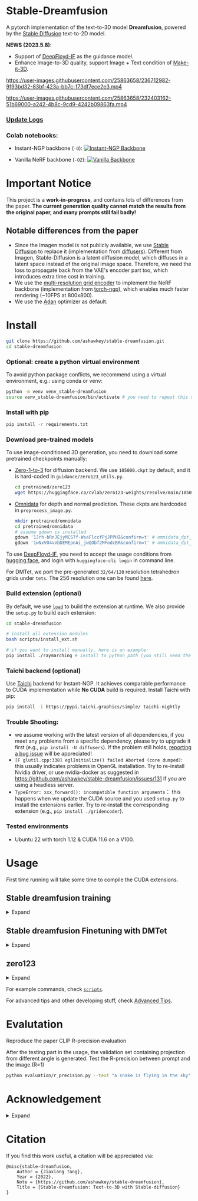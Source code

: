 # Stable-Dreamfusion

A pytorch implementation of the text-to-3D model **Dreamfusion**, powered by the [Stable Diffusion](https://github.com/CompVis/stable-diffusion) text-to-2D model.

**NEWS (2023.5.8)**:
* Support of [DeepFloyd-IF](https://github.com/deep-floyd/IF) as the guidance model.
* Enhance Image-to-3D quality, support Image + Text condition of [Make-it-3D](https://make-it-3d.github.io/).

https://user-images.githubusercontent.com/25863658/236712982-9f93bd32-83bf-423a-bb7c-f73df7ece2e3.mp4

https://user-images.githubusercontent.com/25863658/232403162-51b69000-a242-4b8c-9cd9-4242b09863fa.mp4

### [Update Logs](assets/update_logs.md)

### Colab notebooks:
* Instant-NGP backbone (`-O`): [![Instant-NGP Backbone](https://colab.research.google.com/assets/colab-badge.svg)](https://colab.research.google.com/drive/1MXT3yfOFvO0ooKEfiUUvTKwUkrrlCHpF?usp=sharing)

* Vanilla NeRF backbone (`-O2`): [![Vanilla Backbone](https://colab.research.google.com/assets/colab-badge.svg)](https://colab.research.google.com/drive/1mvfxG-S_n_gZafWoattku7rLJ2kPoImL?usp=sharing)

# Important Notice
This project is a **work-in-progress**, and contains lots of differences from the paper. **The current generation quality cannot match the results from the original paper, and many prompts still fail badly!**

## Notable differences from the paper
* Since the Imagen model is not publicly available, we use [Stable Diffusion](https://github.com/CompVis/stable-diffusion) to replace it (implementation from [diffusers](https://github.com/huggingface/diffusers)). Different from Imagen, Stable-Diffusion is a latent diffusion model, which diffuses in a latent space instead of the original image space. Therefore, we need the loss to propagate back from the VAE's encoder part too, which introduces extra time cost in training.
* We use the [multi-resolution grid encoder](https://github.com/NVlabs/instant-ngp/) to implement the NeRF backbone (implementation from [torch-ngp](https://github.com/ashawkey/torch-ngp)), which enables much faster rendering (~10FPS at 800x800).
* We use the [Adan](https://github.com/sail-sg/Adan) optimizer as default.

# Install

```bash
git clone https://github.com/ashawkey/stable-dreamfusion.git
cd stable-dreamfusion
```

### Optional: create a python virtual environment

To avoid python package conflicts, we recommend using a virtual environment, e.g.: using conda or venv:

```bash
python -m venv venv_stable-dreamfusion
source venv_stable-dreamfusion/bin/activate # you need to repeat this step for every new terminal
```

### Install with pip

```bash
pip install -r requirements.txt
```

### Download pre-trained models

To use image-conditioned 3D generation, you need to download some pretrained checkpoints manually:
* [Zero-1-to-3](https://github.com/cvlab-columbia/zero123) for diffusion backend.
    We use `105000.ckpt` by default, and it is hard-coded in `guidance/zero123_utils.py`.
    ```bash
    cd pretrained/zero123
    wget https://huggingface.co/cvlab/zero123-weights/resolve/main/105000.ckpt
    ```
* [Omnidata](https://github.com/EPFL-VILAB/omnidata/tree/main/omnidata_tools/torch) for depth and normal prediction.
    These ckpts are hardcoded in `preprocess_image.py`.
    ```bash
    mkdir pretrained/omnidata
    cd pretrained/omnidata
    # assume gdown is installed
    gdown '1Jrh-bRnJEjyMCS7f-WsaFlccfPjJPPHI&confirm=t' # omnidata_dpt_depth_v2.ckpt
    gdown '1wNxVO4vVbDEMEpnAi_jwQObf2MFodcBR&confirm=t' # omnidata_dpt_normal_v2.ckpt
    ```

To use [DeepFloyd-IF](https://github.com/deep-floyd/IF), you need to accept the usage conditions from [hugging face](https://huggingface.co/DeepFloyd/IF-I-XL-v1.0), and login with `huggingface-cli login` in command line.

For DMTet, we port the pre-generated `32/64/128` resolution tetrahedron grids under `tets`.
The 256 resolution one can be found [here](https://drive.google.com/file/d/1lgvEKNdsbW5RS4gVxJbgBS4Ac92moGSa/view?usp=sharing).

### Build extension (optional)
By default, we use [`load`](https://pytorch.org/docs/stable/cpp_extension.html#torch.utils.cpp_extension.load) to build the extension at runtime.
We also provide the `setup.py` to build each extension:
```bash
cd stable-dreamfusion

# install all extension modules
bash scripts/install_ext.sh

# if you want to install manually, here is an example:
pip install ./raymarching # install to python path (you still need the raymarching/ folder, since this only installs the built extension.)
```

### Taichi backend (optional)
Use [Taichi](https://github.com/taichi-dev/taichi) backend for Instant-NGP. It achieves comparable performance to CUDA implementation while **No CUDA** build is required. Install Taichi with pip:
```bash
pip install -i https://pypi.taichi.graphics/simple/ taichi-nightly
```

### Trouble Shooting:
* we assume working with the latest version of all dependencies, if you meet any problems from a specific dependency, please try to upgrade it first (e.g., `pip install -U diffusers`). If the problem still holds, [reporting a bug issue](https://github.com/ashawkey/stable-dreamfusion/issues/new?assignees=&labels=bug&template=bug_report.yaml&title=%3Ctitle%3E) will be appreciated!
* `[F glutil.cpp:338] eglInitialize() failed Aborted (core dumped)`: this usually indicates problems in OpenGL installation. Try to re-install Nvidia driver, or use nvidia-docker as suggested in https://github.com/ashawkey/stable-dreamfusion/issues/131 if you are using a headless server.
* `TypeError: xxx_forward(): incompatible function arguments`： this happens when we update the CUDA source and you used `setup.py` to install the extensions earlier. Try to re-install the corresponding extension (e.g., `pip install ./gridencoder`).

### Tested environments
* Ubuntu 22 with torch 1.12 & CUDA 11.6 on a V100.

# Usage

First time running will take some time to compile the CUDA extensions.

## Stable dreamfusion training
<details>
  <summary > Expand </summary>
  ```bash
  #### stable-dreamfusion setting

  ### Instant-NGP NeRF Backbone
  # + faster rendering speed
  # + less GPU memory (~16G)
  # - need to build CUDA extensions (a CUDA-free Taichi backend is available)

  ## train with text prompt (with the default settings)
  # `-O` equals `--cuda_ray --fp16`
  # `--cuda_ray` enables instant-ngp-like occupancy grid based acceleration.
  python main.py --text "a hamburger" --workspace trial -O

  # reduce stable-diffusion memory usage with `--vram_O`
  # enable various vram savings (https://huggingface.co/docs/diffusers/optimization/fp16).
  python main.py --text "a hamburger" --workspace trial -O --vram_O

  # You can collect arguments in a file. You can override arguments by specifying them after `--file`. Note that quoted strings can't be loaded from .args files...
  python main.py --file scripts/res64.args --workspace trial_awesome_hamburger --text "a photo of an awesome hamburger"

  # use CUDA-free Taichi backend with `--backbone grid_taichi`
  python3 main.py --text "a hamburger" --workspace trial -O --backbone grid_taichi

  # choose stable-diffusion version (support 1.5, 2.0 and 2.1, default is 2.1 now)
  python main.py --text "a hamburger" --workspace trial -O --sd_version 1.5

  # use a custom stable-diffusion checkpoint from hugging face:
  python main.py --text "a hamburger" --workspace trial -O --hf_key andite/anything-v4.0

  # use DeepFloyd-IF for guidance (experimental):
  python main.py --text "a hamburger" --workspace trial -O --IF
  python main.py --text "a hamburger" --workspace trial -O --IF --vram_O # requires ~24G GPU memory

  # we also support negative text prompt now:
  python main.py --text "a rose" --negative "red" --workspace trial -O

  ## after the training is finished:
  # test (exporting 360 degree video)
  python main.py --workspace trial -O --test
  # also save a mesh (with obj, mtl, and png texture)
  python main.py --workspace trial -O --test --save_mesh
  # test with a GUI (free view control!)
  python main.py --workspace trial -O --test --gui

  ### Vanilla NeRF backbone
  # + pure pytorch, no need to build extensions!
  # - slow rendering speed
  # - more GPU memory

  ## train
  # `-O2` equals `--backbone vanilla`
  python main.py --text "a hotdog" --workspace trial2 -O2

  # if CUDA OOM, try to reduce NeRF sampling steps (--num_steps and --upsample_steps)
  python main.py --text "a hotdog" --workspace trial2 -O2 --num_steps 64 --upsample_steps 0
  ```
</details>

## Stable dreamfusion testing
<details>
  <summary > Expand </summary>
  ```bash
  ## test
  python main.py --workspace trial2 -O2 --test
  python main.py --workspace trial2 -O2 --test --save_mesh
  python main.py --workspace trial2 -O2 --test --gui # not recommended, FPS will be low.
  ```
</details>

## Stable dreamfusion Finetuning with DMTet
<details>
  <summary > Expand </summary>
  ```bash
  ### DMTet finetuning

  ## use --dmtet and --init_with <nerf checkpoint> to finetune the mesh at higher reslution
  python main.py -O --text "a hamburger" --workspace trial_dmtet --dmtet --iters 5000 --init_with trial/checkpoints/df.pth

  ## test & export the mesh
  python main.py -O --text "a hamburger" --workspace trial_dmtet --dmtet --iters 5000 --test --save_mesh

  ## gui to visualize dmtet
  python main.py -O --text "a hamburger" --workspace trial_dmtet --dmtet --iters 5000 --test --gui
  ```
</details>

## Image-conditioned 3D Generation
<details>
  <summary > Expand </summary>
  ```bash
  ### Image-conditioned 3D Generation

  ## preprocess input image
  # note: the results of image-to-3D is dependent on zero-1-to-3's capability. For best performance, the input image should contain a single front-facing object, it should have square aspect ratio, with <1024 pixel resolution. Check the examples under ./data.
  # this will exports `<image>_rgba.png`, `<image>_depth.png`, and `<image>_normal.png` to the directory containing the input image.
  python preprocess_image.py <image>.png
  python preprocess_image.py <image>.png --border_ratio 0.4 # increase border_ratio if the center object appears too large and results are unsatisfying.
  ```
</details>

## zero123
<details>
  <summary > Expand </summary>
  ```bash
  ## zero123 train
  # pass in the processed <image>_rgba.png by --image and do NOT pass in --text to enable zero-1-to-3 backend.
  python main.py -O --image <image>_rgba.png --workspace trial_image --iters 5000

  # if the image is not exactly front-view (elevation = 0), adjust default_polar (we use polar from 0 to 180 to represent elevation from 90 to -90)
  python main.py -O --image <image>_rgba.png --workspace trial_image --iters 5000 --default_polar 80

  # by default we leverage monocular depth estimation to aid image-to-3d, but if you find the depth estimation inaccurate and harms results, turn it off by:
  python main.py -O --image <image>_rgba.png --workspace trial_image --iters 5000 --lambda_depth 0

  python main.py -O --image <image>_rgba.png --workspace trial_image_dmtet --dmtet --init_with trial_image/checkpoints/df.pth

  ## zero123 with multiple images
  python main.py -O --image_config config/<config>.csv --workspace trial_image --iters 5000

  ## render <num> images per batch (default 1)
  python main.py -O --image_config config/<config>.csv --workspace trial_image --iters 5000 --batch_size 4

  # providing both --text and --image enables stable-diffusion backend (similar to make-it-3d)
  python main.py -O --image hamburger_rgba.png --text "a DSLR photo of a delicious hamburger" --workspace trial_image_text --iters 5000

  python main.py -O --image hamburger_rgba.png --text "a DSLR photo of a delicious hamburger" --workspace trial_image_text_dmtet --dmtet --init_with trial_image_text/checkpoints/df.pth

  ## test / visualize
  python main.py -O --image <image>_rgba.png --workspace trial_image_dmtet --dmtet --test --save_mesh
  python main.py -O --image <image>_rgba.png --workspace trial_image_dmtet --dmtet --test --gui

  ```
</details>

## Stable dreamfusion training
<details>
  <summary > Expand </summary>
  ```bash
  ### Debugging

  # Can save guidance images for debugging purposes. These get saved in trial_hamburger/guidance.
  # Warning: this slows down training considerably and consumes lots of disk space!
  python main.py --text "a hamburger" --workspace trial_hamburger -O --vram_O --save_guidance --save_guidance_interval 5 # save every 5 steps
  ```
</details>

For example commands, check [`scripts`](./scripts).

For advanced tips and other developing stuff, check [Advanced Tips](./assets/advanced.md).

# Evalutation

Reproduce the paper CLIP R-precision evaluation

After the testing part in the usage, the validation set containing projection from different angle is generated. Test the R-precision between prompt and the image.(R=1)

```bash
python evaluation/r_precision.py --text "a snake is flying in the sky" --workspace snake --latest ep0100 --mode depth --clip clip-ViT-B-16
```

# Acknowledgement

<details>
  <summary > Expand </summary>

This work is based on an increasing list of amazing research works and open-source projects, thanks a lot to all the authors for sharing!

* [DreamFusion: Text-to-3D using 2D Diffusion](https://dreamfusion3d.github.io/)
    ```
    @article{poole2022dreamfusion,
        author = {Poole, Ben and Jain, Ajay and Barron, Jonathan T. and Mildenhall, Ben},
        title = {DreamFusion: Text-to-3D using 2D Diffusion},
        journal = {arXiv},
        year = {2022},
    }
    ```

* [Magic3D: High-Resolution Text-to-3D Content Creation](https://research.nvidia.com/labs/dir/magic3d/)
   ```
   @inproceedings{lin2023magic3d,
      title={Magic3D: High-Resolution Text-to-3D Content Creation},
      author={Lin, Chen-Hsuan and Gao, Jun and Tang, Luming and Takikawa, Towaki and Zeng, Xiaohui and Huang, Xun and Kreis, Karsten and Fidler, Sanja and Liu, Ming-Yu and Lin, Tsung-Yi},
      booktitle={IEEE Conference on Computer Vision and Pattern Recognition ({CVPR})},
      year={2023}
    }
   ```

* [Zero-1-to-3: Zero-shot One Image to 3D Object](https://github.com/cvlab-columbia/zero123)
    ```
    @misc{liu2023zero1to3,
        title={Zero-1-to-3: Zero-shot One Image to 3D Object},
        author={Ruoshi Liu and Rundi Wu and Basile Van Hoorick and Pavel Tokmakov and Sergey Zakharov and Carl Vondrick},
        year={2023},
        eprint={2303.11328},
        archivePrefix={arXiv},
        primaryClass={cs.CV}
    }
    ```

* [RealFusion: 360° Reconstruction of Any Object from a Single Image](https://github.com/lukemelas/realfusion)
    ```
    @inproceedings{melaskyriazi2023realfusion,
        author = {Melas-Kyriazi, Luke and Rupprecht, Christian and Laina, Iro and Vedaldi, Andrea},
        title = {RealFusion: 360 Reconstruction of Any Object from a Single Image},
        booktitle={CVPR}
        year = {2023},
        url = {https://arxiv.org/abs/2302.10663},
    }
    ```

* [Fantasia3D: Disentangling Geometry and Appearance for High-quality Text-to-3D Content Creation](https://fantasia3d.github.io/)
    ```
    @article{chen2023fantasia3d,
        title={Fantasia3D: Disentangling Geometry and Appearance for High-quality Text-to-3D Content Creation},
        author={Rui Chen and Yongwei Chen and Ningxin Jiao and Kui Jia},
        journal={arXiv preprint arXiv:2303.13873},
        year={2023}
    }
    ```

* [Make-It-3D: High-Fidelity 3D Creation from A Single Image with Diffusion Prior](https://make-it-3d.github.io/)
    ```
    @article{tang2023make,
        title={Make-It-3D: High-Fidelity 3D Creation from A Single Image with Diffusion Prior},
        author={Tang, Junshu and Wang, Tengfei and Zhang, Bo and Zhang, Ting and Yi, Ran and Ma, Lizhuang and Chen, Dong},
        journal={arXiv preprint arXiv:2303.14184},
        year={2023}
    }
    ```

* [Stable Diffusion](https://github.com/CompVis/stable-diffusion) and the [diffusers](https://github.com/huggingface/diffusers) library.

    ```
    @misc{rombach2021highresolution,
        title={High-Resolution Image Synthesis with Latent Diffusion Models},
        author={Robin Rombach and Andreas Blattmann and Dominik Lorenz and Patrick Esser and Björn Ommer},
        year={2021},
        eprint={2112.10752},
        archivePrefix={arXiv},
        primaryClass={cs.CV}
    }

    @misc{von-platen-etal-2022-diffusers,
        author = {Patrick von Platen and Suraj Patil and Anton Lozhkov and Pedro Cuenca and Nathan Lambert and Kashif Rasul and Mishig Davaadorj and Thomas Wolf},
        title = {Diffusers: State-of-the-art diffusion models},
        year = {2022},
        publisher = {GitHub},
        journal = {GitHub repository},
        howpublished = {\url{https://github.com/huggingface/diffusers}}
    }
    ```

* The GUI is developed with [DearPyGui](https://github.com/hoffstadt/DearPyGui).

* Puppy image from : https://www.pexels.com/photo/high-angle-photo-of-a-corgi-looking-upwards-2664417/

* Anya images from : https://www.goodsmile.info/en/product/13301/POP+UP+PARADE+Anya+Forger.html

</details>

# Citation

If you find this work useful, a citation will be appreciated via:
```
@misc{stable-dreamfusion,
    Author = {Jiaxiang Tang},
    Year = {2022},
    Note = {https://github.com/ashawkey/stable-dreamfusion},
    Title = {Stable-dreamfusion: Text-to-3D with Stable-diffusion}
}
```
